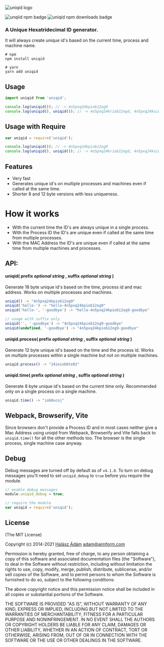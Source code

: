 ![uniqid logo](http://i.imgur.com/OrZC1lc.png)

![unqiid npm badge](http://img.shields.io/npm/v/uniqid.svg) ![uniqid npm downloads badge](https://img.shields.io/npm/dm/uniqid.svg)

### A Unique Hexatridecimal ID generator.

It will always create unique id's based on the current time, process and machine name.

```
# npm 
npm install uniqid

# yarn
yarn add uniqid
```

## Usage

```js
import uniqid from 'uniqid';

console.log(uniqid()); // -> 4n5pxq24kpiob12og9
console.log(uniqid(), uniqid()); // -> 4n5pxq24kriob12ogd, 4n5pxq24ksiob12ogl
```

## Usage with Require 

```js
var uniqid = require('uniqid'); 

console.log(uniqid()); // -> 4n5pxq24kpiob12og9
console.log(uniqid(), uniqid()); // -> 4n5pxq24kriob12ogd, 4n5pxq24ksiob12ogl
```

## Features

- Very fast
- Generates unique id's on multiple processes and machines even if called at the same time.
- Shorter 8 and 12 byte versions with less uniqueness.

# How it works

- With the current time the ID's are always unique in a single process.
- With the Process ID the ID's are unique even if called at the same time from multiple processes.
- With the MAC Address the ID's are unique even if called at the same time from multiple machines and processes.

## API:

#### **uniqid(** prefix _optional string_ , suffix _optional string_ **)**

Generate 18 byte unique id's based on the time, process id and mac address. Works on multiple processes and machines.

```js       "zu4850jkyfoxok"
uniqid() -> "4n5pxq24kpiob12og9"
uniqid('hello-') -> "hello-4n5pxq24kpiob12og9"
uniqid('hello-', '-goodbye') -> "hello-4n5pxq24kpiob12og9-goodbye"

// usage with suffix only
uniqid('', '-goodbye') -> "4n5pxq24kpiob12og9-goodbye"
uniqid(undefined, '-goodbye') -> "4n5pxq24kpiob12og9-goodbye"
```

#### **uniqid.process(** prefix _optional string_ , suffix _optional string_ **)**

Generate 12 byte unique id's based on the time and the process id. Works on multiple processes within a single machine but not on multiple machines.

```js
uniqid.process() -> "24ieiob0te82"
```

#### **uniqid.time(** prefix _optional string_ , suffix _optional string_ **)**

Generate 8 byte unique id's based on the current time only. Recommended only on a single process on a single machine.

```js
uniqid.time() -> "iob0ucoj"
```

## Webpack, Browserify, Vite

Since browsers don't provide a Process ID and in most cases neither give a Mac Address using uniqid from Webpack, Browserify and Vite falls back to `uniqid.time()` for all the other methods too. The browser is the single process, single machine case anyway.

## Debug
Debug messages are turned off by default as of `v4.1.0`. To turn on debug messages you'll need to set `uniqid_debug` to `true` before you require the module.

```js
// enable debug messages
module.uniqid_debug = true;

// require the module
var uniqid = require('uniqid');
```

## **License**

(The MIT License)

Copyright (c) 2014-2021 [Halász Ádám](https://adamhalasz.com) <adam@aimform.com>

Permission is hereby granted, free of charge, to any person obtaining a copy of this software and associated documentation files (the "Software"), to deal in the Software without restriction, including without limitation the rights to use, copy, modify, merge, publish, distribute, sublicense, and/or sell copies of the Software, and to permit persons to whom the Software is furnished to do so, subject to the following conditions:

The above copyright notice and this permission notice shall be included in all copies or substantial portions of the Software.

THE SOFTWARE IS PROVIDED "AS IS", WITHOUT WARRANTY OF ANY KIND, EXPRESS OR IMPLIED, INCLUDING BUT NOT LIMITED TO THE WARRANTIES OF MERCHANTABILITY, FITNESS FOR A PARTICULAR PURPOSE AND NONINFRINGEMENT. IN NO EVENT SHALL THE AUTHORS OR COPYRIGHT HOLDERS BE LIABLE FOR ANY CLAIM, DAMAGES OR OTHER LIABILITY, WHETHER IN AN ACTION OF CONTRACT, TORT OR OTHERWISE, ARISING FROM, OUT OF OR IN CONNECTION WITH THE SOFTWARE OR THE USE OR OTHER DEALINGS IN THE SOFTWARE.

